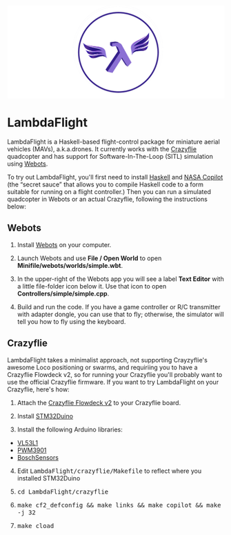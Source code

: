 <a href="https://koerbitz.me/posts/Why-I-love-Haskell.html"><img src="media/lambdaflight2.png" align="center"></a>

# LambdaFlight
LambdaFlight is a Haskell-based flight-control package for miniature aerial
vehicles (MAVs), a.k.a.drones.  It currently works with the 
[Crazyflie](https://www.bitcraze.io/products/crazyflie-2-1/)
quadcopter and
has support for Software-In-The-Loop (SITL) simulation using
[Webots](https://cyberbotics.com/).  

To try out LambdaFlight, you'll first need to install
[Haskell](https://www.haskell.org/)
and
[NASA Copilot](https://copilot-language.github.io) (the &ldquo;secret sauce&rdquo; that
allows you to compile Haskell code to a form suitable for running on a flight 
controller.)  Then you can run a simulated
quadcopter in Webots or an actual Crazyflie, following the instructions below:

## Webots

1. Install [Webots](https://cyberbotics.com/) on your computer.  

2. Launch Webots and use <b>File / Open World</b> to open <b>Minifile/webots/worlds/simple.wbt</b>.

3. In the upper-right of the Webots app you will see a label <b>Text Editor</b> with a little file-folder
icon below it.  Use that icon to open <b>Controllers/simple/simple.cpp</b>.

4.  Build and run the code.  If you have a game controller or R/C transmitter with
adapter dongle, you can use that to fly;  otherwise, the simulator will tell you 
how to fly using the keyboard.

## Crazyflie

LambdaFlight takes a minimalist approach, not
supporting Crayzyflie's awesome Loco positioning or swarms, and requiriing you
to have a Crazyflie Flowdeck v2, so for running your Crazyflie you'll probably
want to use the official Crazyflie firmware. If you want to try LambdaFlight
on your Crazyflie, here's how:

1. Attach the
[Crazyflie Flowdeck v2](https://www.bitcraze.io/products/flow-deck-v2/)
to your Crazyflie board.

2. Install [STM32Duino](https://github.com/stm32duino)

3. Install the following Arduino libraries:

* [VL53L1](https://github.com/simondlevy/VL53L1)
* [PWM3901](https://github.com/simondlevy/PMW3901)
* [BoschSensors](https://github.com/simondlevy/BoschSensors)

4. Edit <tt>LambdaFlight/crazyflie/Makefile</tt> to reflect where you 
installed STM32Duino

5. <tt>cd LambdaFlight/crazyflie</tt>

6. <tt> make cf2_defconfig && make links && make copilot && make -j 32</tt>

7. <tt>make cload</tt>

